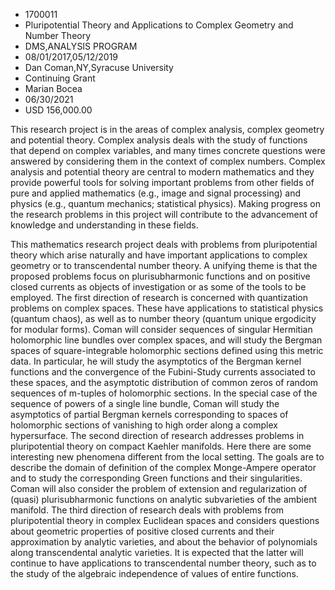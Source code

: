 
* 1700011
* Pluripotential Theory and Applications to Complex Geometry and Number Theory
* DMS,ANALYSIS PROGRAM
* 08/01/2017,05/12/2019
* Dan Coman,NY,Syracuse University
* Continuing Grant
* Marian Bocea
* 06/30/2021
* USD 156,000.00

This research project is in the areas of complex analysis, complex geometry and
potential theory. Complex analysis deals with the study of functions that depend
on complex variables, and many times concrete questions were answered by
considering them in the context of complex numbers. Complex analysis and
potential theory are central to modern mathematics and they provide powerful
tools for solving important problems from other fields of pure and applied
mathematics (e.g., image and signal processing) and physics (e.g., quantum
mechanics; statistical physics). Making progress on the research problems in
this project will contribute to the advancement of knowledge and understanding
in these fields.

This mathematics research project deals with problems from pluripotential theory
which arise naturally and have important applications to complex geometry or to
transcendental number theory. A unifying theme is that the proposed problems
focus on plurisubharmonic functions and on positive closed currents as objects
of investigation or as some of the tools to be employed. The first direction of
research is concerned with quantization problems on complex spaces. These have
applications to statistical physics (quantum chaos), as well as to number theory
(quantum unique ergodicity for modular forms). Coman will consider sequences of
singular Hermitian holomorphic line bundles over complex spaces, and will study
the Bergman spaces of square-integrable holomorphic sections defined using this
metric data. In particular, he will study the asymptotics of the Bergman kernel
functions and the convergence of the Fubini-Study currents associated to these
spaces, and the asymptotic distribution of common zeros of random sequences of
m-tuples of holomorphic sections. In the special case of the sequence of powers
of a single line bundle, Coman will study the asymptotics of partial Bergman
kernels corresponding to spaces of holomorphic sections of vanishing to high
order along a complex hypersurface. The second direction of research addresses
problems in pluripotential theory on compact Kaehler manifolds. Here there are
some interesting new phenomena different from the local setting. The goals are
to describe the domain of definition of the complex Monge-Ampere operator and to
study the corresponding Green functions and their singularities. Coman will also
consider the problem of extension and regularization of (quasi) plurisubharmonic
functions on analytic subvarieties of the ambient manifold. The third direction
of research deals with problems from pluripotential theory in complex Euclidean
spaces and considers questions about geometric properties of positive closed
currents and their approximation by analytic varieties, and about the behavior
of polynomials along transcendental analytic varieties. It is expected that the
latter will continue to have applications to transcendental number theory, such
as to the study of the algebraic independence of values of entire functions.
